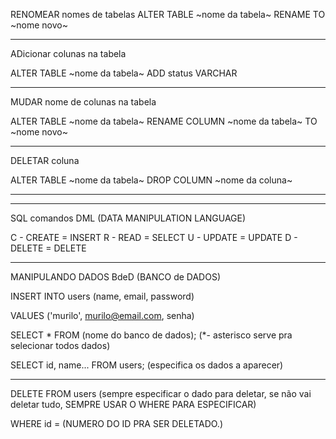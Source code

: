 RENOMEAR nomes de tabelas
ALTER TABLE ~nome da tabela~
RENAME TO ~nome novo~

---

ADicionar colunas na tabela

ALTER TABLE ~nome da tabela~
ADD status VARCHAR

---

MUDAR nome de colunas na tabela

ALTER TABLE ~nome da tabela~
RENAME COLUMN ~nome da tabela~ TO ~nome novo~

---



DELETAR coluna

ALTER TABLE ~nome da tabela~
DROP COLUMN ~nome da coluna~

---

---

SQL comandos DML (DATA MANIPULATION LANGUAGE)

C - CREATE = INSERT
R - READ = SELECT
U - UPDATE = UPDATE
D - DELETE = DELETE

---

MANIPULANDO DADOS BdeD (BANCO de DADOS)

INSERT INTO users
(name, email, password)

VALUES
('murilo', murilo@email.com, senha)

SELECT * FROM (nome do banco de dados); (*- asterisco serve pra selecionar todos dados)

SELECT id, name... FROM users; (especifica os dados a aparecer)

---

DELETE FROM users (sempre especificar o dado para deletar, se não vai deletar tudo, SEMPRE USAR O WHERE PARA ESPECIFICAR)

WHERE id = (NUMERO DO ID PRA SER DELETADO.)
